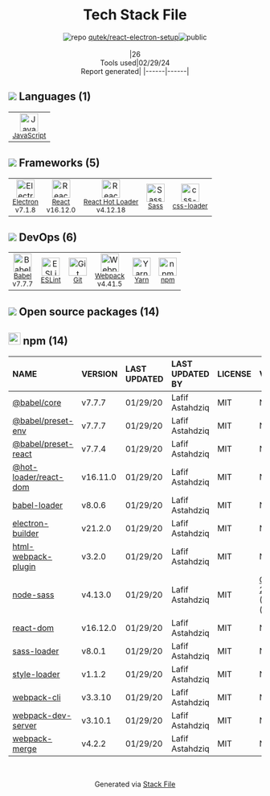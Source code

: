 <!--
&lt;--- Readme.md Snippet without images Start ---&gt;
## Tech Stack
qutek/react-electron-setup is built on the following main stack:

- [JavaScript](https://developer.mozilla.org/en-US/docs/Web/JavaScript) – Languages
- [Electron](http://electron.atom.io/) – Cross-Platform Desktop Development
- [React](https://reactjs.org/) – Javascript UI Libraries
- [React Hot Loader](http://gaearon.github.io/react-hot-loader/) – JavaScript Framework Components
- [Sass](http://sass-lang.com/) – CSS Pre-processors / Extensions
- [css-loader](https://github.com/webpack-contrib/css-loader) – CSS Pre-processors / Extensions
- [Babel](http://babeljs.io/) – JavaScript Compilers
- [ESLint](http://eslint.org/) – Code Review
- [Webpack](http://webpack.js.org) – JS Build Tools / JS Task Runners
- [Yarn](https://yarnpkg.com/) – Front End Package Manager

Full tech stack [here](/techstack.md)

&lt;--- Readme.md Snippet without images End ---&gt;

&lt;--- Readme.md Snippet with images Start ---&gt;
## Tech Stack
qutek/react-electron-setup is built on the following main stack:

- <img width='25' height='25' src='https://img.stackshare.io/service/1209/javascript.jpeg' alt='JavaScript'/> [JavaScript](https://developer.mozilla.org/en-US/docs/Web/JavaScript) – Languages
- <img width='25' height='25' src='https://img.stackshare.io/service/2946/default_18a71b65e69d7aef5f218ae07f64eb6e1594c444.jpg' alt='Electron'/> [Electron](http://electron.atom.io/) – Cross-Platform Desktop Development
- <img width='25' height='25' src='https://img.stackshare.io/service/1020/OYIaJ1KK.png' alt='React'/> [React](https://reactjs.org/) – Javascript UI Libraries
- <img width='25' height='25' src='https://img.stackshare.io/no-img-open-source.png' alt='React Hot Loader'/> [React Hot Loader](http://gaearon.github.io/react-hot-loader/) – JavaScript Framework Components
- <img width='25' height='25' src='https://img.stackshare.io/service/1171/jCR2zNJV.png' alt='Sass'/> [Sass](http://sass-lang.com/) – CSS Pre-processors / Extensions
- <img width='25' height='25' src='https://img.stackshare.io/service/8074/default_d2b16fd6997fb2e164de645a34f9b8d5a880d999.png' alt='css-loader'/> [css-loader](https://github.com/webpack-contrib/css-loader) – CSS Pre-processors / Extensions
- <img width='25' height='25' src='https://img.stackshare.io/service/2739/-1wfGjNw.png' alt='Babel'/> [Babel](http://babeljs.io/) – JavaScript Compilers
- <img width='25' height='25' src='https://img.stackshare.io/service/3337/Q4L7Jncy.jpg' alt='ESLint'/> [ESLint](http://eslint.org/) – Code Review
- <img width='25' height='25' src='https://img.stackshare.io/service/1682/IMG_4636.PNG' alt='Webpack'/> [Webpack](http://webpack.js.org) – JS Build Tools / JS Task Runners
- <img width='25' height='25' src='https://img.stackshare.io/service/5848/44mC-kJ3.jpg' alt='Yarn'/> [Yarn](https://yarnpkg.com/) – Front End Package Manager

Full tech stack [here](/techstack.md)

&lt;--- Readme.md Snippet with images End ---&gt;
-->
<div align="center">

# Tech Stack File
![](https://img.stackshare.io/repo.svg "repo") [qutek/react-electron-setup](https://github.com/qutek/react-electron-setup)![](https://img.stackshare.io/public_badge.svg "public")
<br/><br/>
|26<br/>Tools used|02/29/24 <br/>Report generated|
|------|------|
</div>

## <img src='https://img.stackshare.io/languages.svg'/> Languages (1)
<table><tr>
  <td align='center'>
  <img width='36' height='36' src='https://img.stackshare.io/service/1209/javascript.jpeg' alt='JavaScript'>
  <br>
  <sub><a href="https://developer.mozilla.org/en-US/docs/Web/JavaScript">JavaScript</a></sub>
  <br>
  <sub></sub>
</td>

</tr>
</table>

## <img src='https://img.stackshare.io/frameworks.svg'/> Frameworks (5)
<table><tr>
  <td align='center'>
  <img width='36' height='36' src='https://img.stackshare.io/service/2946/default_18a71b65e69d7aef5f218ae07f64eb6e1594c444.jpg' alt='Electron'>
  <br>
  <sub><a href="http://electron.atom.io/">Electron</a></sub>
  <br>
  <sub>v7.1.8</sub>
</td>

<td align='center'>
  <img width='36' height='36' src='https://img.stackshare.io/service/1020/OYIaJ1KK.png' alt='React'>
  <br>
  <sub><a href="https://reactjs.org/">React</a></sub>
  <br>
  <sub>v16.12.0</sub>
</td>

<td align='center'>
  <img width='36' height='36' src='https://img.stackshare.io/no-img-open-source.png' alt='React Hot Loader'>
  <br>
  <sub><a href="http://gaearon.github.io/react-hot-loader/">React Hot Loader</a></sub>
  <br>
  <sub>v4.12.18</sub>
</td>

<td align='center'>
  <img width='36' height='36' src='https://img.stackshare.io/service/1171/jCR2zNJV.png' alt='Sass'>
  <br>
  <sub><a href="http://sass-lang.com/">Sass</a></sub>
  <br>
  <sub></sub>
</td>

<td align='center'>
  <img width='36' height='36' src='https://img.stackshare.io/service/8074/default_d2b16fd6997fb2e164de645a34f9b8d5a880d999.png' alt='css-loader'>
  <br>
  <sub><a href="https://github.com/webpack-contrib/css-loader">css-loader</a></sub>
  <br>
  <sub></sub>
</td>

</tr>
</table>

## <img src='https://img.stackshare.io/devops.svg'/> DevOps (6)
<table><tr>
  <td align='center'>
  <img width='36' height='36' src='https://img.stackshare.io/service/2739/-1wfGjNw.png' alt='Babel'>
  <br>
  <sub><a href="http://babeljs.io/">Babel</a></sub>
  <br>
  <sub>v7.7.7</sub>
</td>

<td align='center'>
  <img width='36' height='36' src='https://img.stackshare.io/service/3337/Q4L7Jncy.jpg' alt='ESLint'>
  <br>
  <sub><a href="http://eslint.org/">ESLint</a></sub>
  <br>
  <sub></sub>
</td>

<td align='center'>
  <img width='36' height='36' src='https://img.stackshare.io/service/1046/git.png' alt='Git'>
  <br>
  <sub><a href="http://git-scm.com/">Git</a></sub>
  <br>
  <sub></sub>
</td>

<td align='center'>
  <img width='36' height='36' src='https://img.stackshare.io/service/1682/IMG_4636.PNG' alt='Webpack'>
  <br>
  <sub><a href="http://webpack.js.org">Webpack</a></sub>
  <br>
  <sub>v4.41.5</sub>
</td>

<td align='center'>
  <img width='36' height='36' src='https://img.stackshare.io/service/5848/44mC-kJ3.jpg' alt='Yarn'>
  <br>
  <sub><a href="https://yarnpkg.com/">Yarn</a></sub>
  <br>
  <sub></sub>
</td>

<td align='center'>
  <img width='36' height='36' src='https://img.stackshare.io/service/1120/lejvzrnlpb308aftn31u.png' alt='npm'>
  <br>
  <sub><a href="https://www.npmjs.com/">npm</a></sub>
  <br>
  <sub></sub>
</td>

</tr>
</table>


## <img src='https://img.stackshare.io/group.svg' /> Open source packages (14)</h2>

## <img width='24' height='24' src='https://img.stackshare.io/service/1120/lejvzrnlpb308aftn31u.png'/> npm (14)

|NAME|VERSION|LAST UPDATED|LAST UPDATED BY|LICENSE|VULNERABILITIES|
|:------|:------|:------|:------|:------|:------|
|[@babel/core](https://www.npmjs.com/@babel/core)|v7.7.7|01/29/20|Lafif Astahdziq |MIT|N/A|
|[@babel/preset-env](https://www.npmjs.com/@babel/preset-env)|v7.7.7|01/29/20|Lafif Astahdziq |MIT|N/A|
|[@babel/preset-react](https://www.npmjs.com/@babel/preset-react)|v7.7.4|01/29/20|Lafif Astahdziq |MIT|N/A|
|[@hot-loader/react-dom](https://www.npmjs.com/@hot-loader/react-dom)|v16.11.0|01/29/20|Lafif Astahdziq |MIT|N/A|
|[babel-loader](https://www.npmjs.com/babel-loader)|v8.0.6|01/29/20|Lafif Astahdziq |MIT|N/A|
|[electron-builder](https://www.npmjs.com/electron-builder)|v21.2.0|01/29/20|Lafif Astahdziq |MIT|N/A|
|[html-webpack-plugin](https://www.npmjs.com/html-webpack-plugin)|v3.2.0|01/29/20|Lafif Astahdziq |MIT|N/A|
|[node-sass](https://www.npmjs.com/node-sass)|v4.13.0|01/29/20|Lafif Astahdziq |MIT|[CVE-2020-24025](https://github.com/advisories/GHSA-r8f7-9pfq-mjmv) (Moderate)<br/>[](https://github.com/advisories/GHSA-9v62-24cr-58cx) (Moderate)|
|[react-dom](https://www.npmjs.com/react-dom)|v16.12.0|01/29/20|Lafif Astahdziq |MIT|N/A|
|[sass-loader](https://www.npmjs.com/sass-loader)|v8.0.1|01/29/20|Lafif Astahdziq |MIT|N/A|
|[style-loader](https://www.npmjs.com/style-loader)|v1.1.2|01/29/20|Lafif Astahdziq |MIT|N/A|
|[webpack-cli](https://www.npmjs.com/webpack-cli)|v3.3.10|01/29/20|Lafif Astahdziq |MIT|N/A|
|[webpack-dev-server](https://www.npmjs.com/webpack-dev-server)|v3.10.1|01/29/20|Lafif Astahdziq |MIT|N/A|
|[webpack-merge](https://www.npmjs.com/webpack-merge)|v4.2.2|01/29/20|Lafif Astahdziq |MIT|N/A|

<br/>
<div align='center'>

Generated via [Stack File](https://github.com/marketplace/stack-file)
